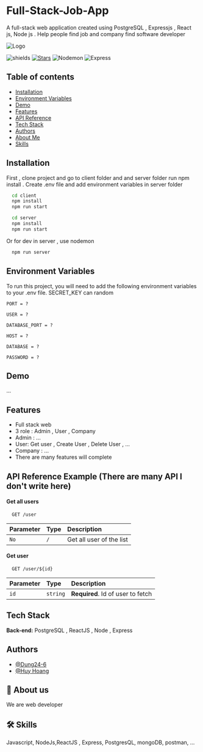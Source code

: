 # Full-Stack-Job-App
A full-stack web application created using PostgreSQL , Expressjs , React js, Node js . Help people find job and company find software developer


![Logo](https://www.freecodecamp.org/news/content/images/2020/03/PERN.png)





![shields](https://img.shields.io/github/package-json/v/Dung24-6/Product-Management-Nodejs?logo=D)
[![Stars](https://img.shields.io/github/stars/Dung24-6?affiliations=OWNER&style=social)](https://github.com/Dung24-6/Product-Management-Nodejs)
![Nodemon](https://img.shields.io/github/package-json/dependency-version/Dung24-6/Product-Management-Nodejs/dev/nodemon)
![Express](https://img.shields.io/github/package-json/dependency-version/Dung24-6/Product-Management-Nodejs/express)

Table of contents
-----------------
* [Installation](#installation)
* [Environment Variables](#environment-variables)
* [Demo](#demo)
* [Features](#features)
* [API Reference](#api-reference-example-there-are-many-api-i-dont-write-here)
* [Tech Stack](#tech-stack)
* [Authors](#authors)
* [About Me](#about-me)
* [Skills](#skills)
## Installation

First , clone project and go to client folder and  and server folder run npm install . Create .env file and add environment variables in server folder

```bash
  cd client
  npm install 
  npm run start
```
```bash
  cd server
  npm install 
  npm run start
```
Or for dev in server , use nodemon

```bash
  npm run server
```





## Environment Variables

To run this project, you will need to add the following environment variables to your .env file. SECRET_KEY can random

`PORT = ?`

`USER = ? `

`DATABASE_PORT = ? `

`HOST = ? `

`DATABASE = ? `

`PASSWORD = ? `

## Demo

...



## Features

- Full stack web
- 3 role : Admin , User , Company
- Admin : ...
- User: Get user , Create User , Delete User , ...
- Company : ...
- There are many features will complete

## API Reference Example (There are many API I don't write here)

#### Get all users 

```http
  GET /user
```

| Parameter | Type     | Description                |
| :-------- | :------- | :------------------------- |
| `No` | `/` | Get all user of the list |

#### Get user

```http
  GET /user/${id}
```

| Parameter | Type     | Description                       |
| :-------- | :------- | :-------------------------------- |
| `id`      | `string` | **Required**. Id of user to fetch |




## Tech Stack

**Back-end:** PostgreSQL , ReactJS , Node , Express

## Authors

- [@Dung24-6](https://github.com/Dung24-6)
- [@Huy Hoang](https://github.com/ktshglsm)



## 🚀 About us
We are web developer


## 🛠 Skills
Javascript, NodeJs,ReactJS , Express, PostgresQL, mongoDB, postman, ...


